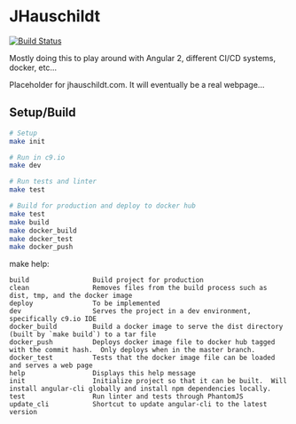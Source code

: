 # JHauschildt
[![Build Status](https://snap-ci.com/doot/JHauschildt/branch/master/build_image)](https://snap-ci.com/doot/JHauschildt/branch/master)

Mostly doing this to play around with Angular 2, different CI/CD systems, docker, etc...

Placeholder for jhauschildt.com.  It will eventually be a real webpage...

## Setup/Build

``` bash
# Setup
make init

# Run in c9.io
make dev

# Run tests and linter
make test

# Build for production and deploy to docker hub
make test
make build
make docker_build
make docker_test
make docker_push

```

make help:
```
build                Build project for production
clean                Removes files from the build process such as dist, tmp, and the docker image
deploy               To be implemented
dev                  Serves the project in a dev environment, specifically c9.io IDE
docker_build         Build a docker image to serve the dist directory (built by `make build`) to a tar file
docker_push          Deploys docker image file to docker hub tagged with the commit hash.  Only deploys when in the master branch.
docker_test          Tests that the docker image file can be loaded and serves a web page
help                 Displays this help message
init                 Initialize project so that it can be built.  Will install angular-cli globally and install npm dependencies locally.
test                 Run linter and tests through PhantomJS
update_cli           Shortcut to update angular-cli to the latest version
```

